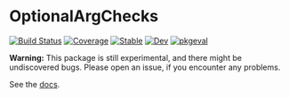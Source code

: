 # OptionalArgChecks

[![Build Status](https://github.com/simeonschaub/OptionalArgChecks.jl/workflows/CI/badge.svg)](https://github.com/simeonschaub/OptionalArgChecks.jl/actions)
[![Coverage](https://codecov.io/gh/simeonschaub/OptionalArgChecks.jl/branch/master/graph/badge.svg)](https://codecov.io/gh/simeonschaub/OptionalArgChecks.jl)
[![Stable](https://img.shields.io/badge/docs-stable-blue.svg)](https://simeonschaub.github.io/OptionalArgChecks.jl/stable)
[![Dev](https://img.shields.io/badge/docs-dev-blue.svg)](https://simeonschaub.github.io/OptionalArgChecks.jl/dev)
[![pkgeval](https://juliahub.com/docs/OptionalArgChecks/pkgeval.svg)](https://juliahub.com/ui/Packages/OptionalArgChecks/w7UUT)

**Warning:** This package is still experimental, and there might be undiscovered bugs. Please open an issue, if you encounter any problems.

See the [docs](https://simeonschaub.github.io/OptionalArgChecks.jl/dev).
